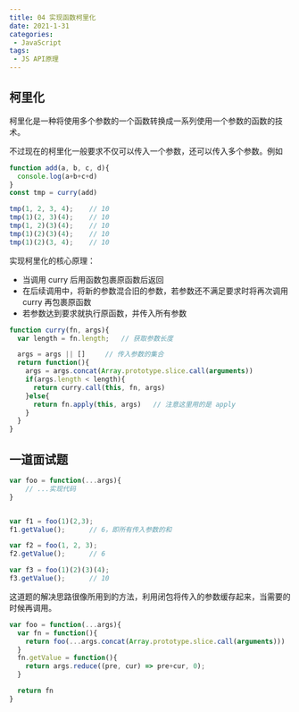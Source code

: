 ```yaml
---
title: 04 实现函数柯里化
date: 2021-1-31
categories:
 - JavaScript
tags:
 - JS API原理
---
```




## 柯里化

柯里化是一种将使用多个参数的一个函数转换成一系列使用一个参数的函数的技术。

不过现在的柯里化一般要求不仅可以传入一个参数，还可以传入多个参数。例如

```js
function add(a, b, c, d){
  console.log(a+b+c+d)
}
const tmp = curry(add)

tmp(1, 2, 3, 4);	// 10
tmp(1)(2, 3)(4);	// 10
tmp(1, 2)(3)(4);	// 10
tmp(1)(2)(3)(4);	// 10
tmp(1)(2)(3, 4);	// 10
```

实现柯里化的核心原理：

+ 当调用 curry 后用函数包裹原函数后返回
+ 在后续调用中，将新的参数混合旧的参数，若参数还不满足要求时将再次调用 curry 再包裹原函数
+ 若参数达到要求就执行原函数，并传入所有参数

```js
function curry(fn, args){
  var length = fn.length;   // 获取参数长度

  args = args || []     // 传入参数的集合
  return function(){
    args = args.concat(Array.prototype.slice.call(arguments))
    if(args.length < length){
      return curry.call(this, fn, args)
    }else{
      return fn.apply(this, args)   // 注意这里用的是 apply
    }
  } 
}
```



## 一道面试题

```js
var foo = function(...args){
    // ...实现代码
}


var f1 = foo(1)(2,3);
f1.getValue();		// 6，即所有传入参数的和

var f2 = foo(1, 2, 3);
f2.getValue();		// 6

var f3 = foo(1)(2)(3)(4);
f3.getValue();		// 10
```

这道题的解决思路很像所用到的方法，利用闭包将传入的参数缓存起来，当需要的时候再调用。

```js
var foo = function(...args){
  var fn = function(){
    return foo(...args.concat(Array.prototype.slice.call(arguments)))
  }
  fn.getValue = function(){
    return args.reduce((pre, cur) => pre+cur, 0);
  }

  return fn
}
```

